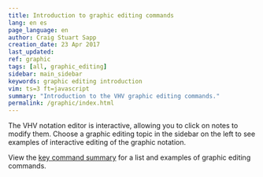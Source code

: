 ```yaml
---
title: Introduction to graphic editing commands
lang: en es
page_language: en
author: Craig Stuart Sapp
creation_date: 23 Apr 2017
last_updated:
ref: graphic
tags: [all, graphic_editing]
sidebar: main_sidebar
keywords: graphic editing introduction
vim: ts=3 ft=javascript
summary: "Introduction to the VHV graphic editing commands."
permalink: /graphic/index.html
---
```


The VHV notation editor is interactive, allowing you to click on notes to
modify them.  Choose a graphic editing topic in the sidebar on the left
to see examples of interactive editing of the graphic notation.

View the [key command summary](/graphic/summary) for a list and 
examples of graphic editing commands.
